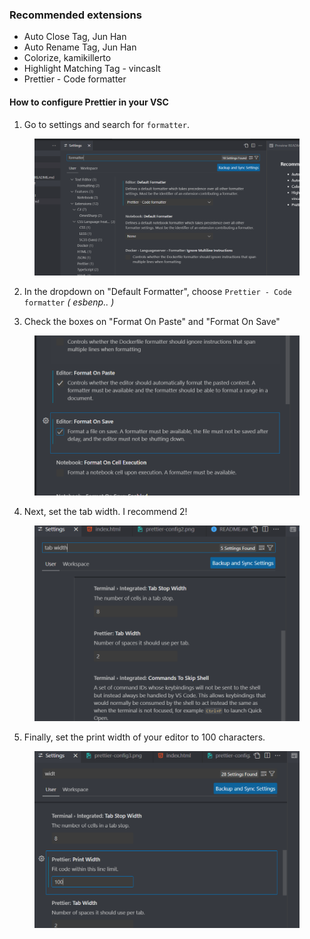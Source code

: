 ### Recommended extensions

- Auto Close Tag, Jun Han
- Auto Rename Tag, Jun Han
- Colorize, kamikillerto
- Highlight Matching Tag - vincaslt
- Prettier - Code formatter

#### How to configure Prettier in your VSC

1. Go to settings and search for `formatter`.

<figure><img src="./prettier-config1.png"></figure>

2. In the dropdown on "Default Formatter", choose `Prettier - Code formatter` _( esbenp.. )_

3. Check the boxes on "Format On Paste" and "Format On Save"

<figure><img src="./prettier-config2.png"></figure>

4. Next, set the tab width. I recommend 2!

<figure><img src="./prettier-config3.png"></figure>

5. Finally, set the print width of your editor to 100 characters.

<figure><img src="./prettier-config4.png"></figure>
